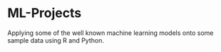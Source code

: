 # ML-Projects
Applying some of the well known machine learning models onto some sample data using R and Python.

